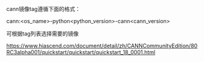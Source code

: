 cann镜像tag遵循下面的格式：

cann:<os_name>-python<python_version>-cann<cann_version>

可根据tag列表选择需要的镜像

https://www.hiascend.com/document/detail/zh/CANNCommunityEdition/80RC3alpha001/quickstart/quickstart/quickstart_18_0001.html